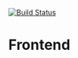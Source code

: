 [![Build Status](https://img.shields.io/endpoint.svg?url=https%3A%2F%2Factions-badge.atrox.dev%2Fkuehlfrank%2Ffrontend%2Fbadge%3Fref%3Dmain&style=flat)](https://actions-badge.atrox.dev/kuehlfrank/frontend/goto?ref=main)
# Frontend
